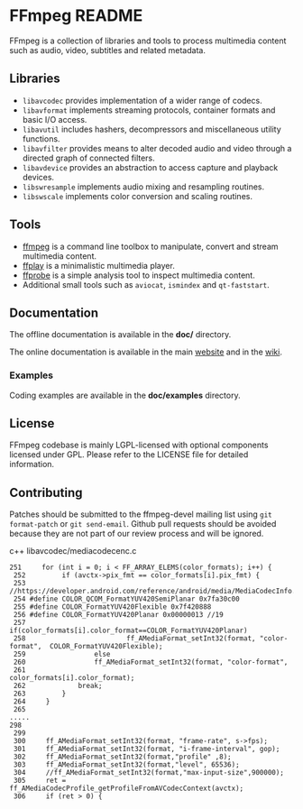 FFmpeg README
=============

FFmpeg is a collection of libraries and tools to process multimedia content
such as audio, video, subtitles and related metadata.

## Libraries

* `libavcodec` provides implementation of a wider range of codecs.
* `libavformat` implements streaming protocols, container formats and basic I/O access.
* `libavutil` includes hashers, decompressors and miscellaneous utility functions.
* `libavfilter` provides means to alter decoded audio and video through a directed graph of connected filters.
* `libavdevice` provides an abstraction to access capture and playback devices.
* `libswresample` implements audio mixing and resampling routines.
* `libswscale` implements color conversion and scaling routines.

## Tools

* [ffmpeg](https://ffmpeg.org/ffmpeg.html) is a command line toolbox to
  manipulate, convert and stream multimedia content.
* [ffplay](https://ffmpeg.org/ffplay.html) is a minimalistic multimedia player.
* [ffprobe](https://ffmpeg.org/ffprobe.html) is a simple analysis tool to inspect
  multimedia content.
* Additional small tools such as `aviocat`, `ismindex` and `qt-faststart`.

## Documentation

The offline documentation is available in the **doc/** directory.

The online documentation is available in the main [website](https://ffmpeg.org)
and in the [wiki](https://trac.ffmpeg.org).

### Examples

Coding examples are available in the **doc/examples** directory.

## License

FFmpeg codebase is mainly LGPL-licensed with optional components licensed under
GPL. Please refer to the LICENSE file for detailed information.

## Contributing

Patches should be submitted to the ffmpeg-devel mailing list using
`git format-patch` or `git send-email`. Github pull requests should be
avoided because they are not part of our review process and will be ignored.


c++  libavcodec/mediacodecenc.c
```
251     for (int i = 0; i < FF_ARRAY_ELEMS(color_formats); i++) {
 252         if (avctx->pix_fmt == color_formats[i].pix_fmt) {
 253                 //https://developer.android.com/reference/android/media/MediaCodecInfo.CodecCapabilities
 254 #define COLOR_QCOM_FormatYUV420SemiPlanar 0x7fa30c00
 255 #define COLOR_FormatYUV420Flexible 0x7f420888
 256 #define COLOR_FormatYUV420Planar 0x00000013 //19
 257                 if(color_formats[i].color_format==COLOR_FormatYUV420Planar)
 258                         ff_AMediaFormat_setInt32(format, "color-format",  COLOR_FormatYUV420Flexible);
 259                 else
 260                 ff_AMediaFormat_setInt32(format, "color-format",
 261                                      color_formats[i].color_format);
 262             break;
 263         }
 264     }
 265
.....
298     
 299
 300     ff_AMediaFormat_setInt32(format, "frame-rate", s->fps);
 301     ff_AMediaFormat_setInt32(format, "i-frame-interval", gop);
 302     ff_AMediaFormat_setInt32(format,"profile" ,8);
 303     ff_AMediaFormat_setInt32(format,"level", 65536);
 304     //ff_AMediaFormat_setInt32(format,"max-input-size",900000);
 305     ret = ff_AMediaCodecProfile_getProfileFromAVCodecContext(avctx);
 306     if (ret > 0) {
```

